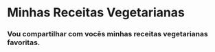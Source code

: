 # Minhas Receitas Vegetarianas

<h3>Vou compartilhar com vocês minhas receitas vegetarianas favoritas.</h3>


